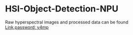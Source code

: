 # HSI-Object-Detection-NPU
Raw hyperspectral images and processed data can be found [Link,password: y4mp]( https://pan.baidu.com/s/14nJovxv8d23ZvvBSV3hYaw)
